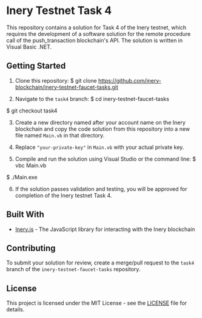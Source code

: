 # Inery Testnet Task 4

This repository contains a solution for Task 4 of the Inery testnet, which requires the development of a software solution for the remote procedure call of the push_transaction blockchain's API. The solution is written in Visual Basic .NET.

## Getting Started

1. Clone this repository:
$ git clone https://github.com/inery-blockchain/inery-testnet-faucet-tasks.git


2. Navigate to the `task4` branch:
$ cd inery-testnet-faucet-tasks

$ git checkout task4



3. Create a new directory named after your account name on the Inery blockchain and copy the code solution from this repository into a new file named `Main.vb` in that directory.

4. Replace `"your-private-key"` in `Main.vb` with your actual private key.

5. Compile and run the solution using Visual Studio or the command line:
$ vbc Main.vb

$ ./Main.exe



6. If the solution passes validation and testing, you will be approved for completion of the Inery testnet Task 4.

## Built With

- [Inery.js](https://github.com/inery-blockchain/ineryjs) - The JavaScript library for interacting with the Inery blockchain

## Contributing

To submit your solution for review, create a merge/pull request to the `task4` branch of the `inery-testnet-faucet-tasks` repository.

## License

This project is licensed under the MIT License - see the [LICENSE](LICENSE) file for details.

